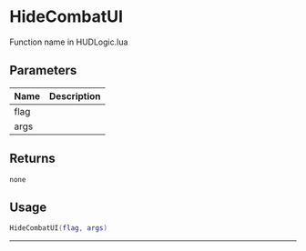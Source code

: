 # HideCombatUI

Function name in HUDLogic.lua

## Parameters

| Name | Description |
| ---- | ----------- |
| flag |             |
| args |             |

## Returns

`none`

## Usage

```lua
HideCombatUI(flag, args)
```

---
